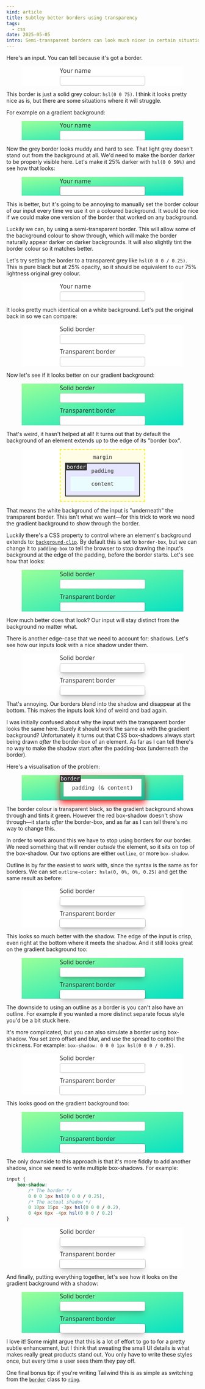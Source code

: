 ```yaml
---
kind: article
title: Subtley better borders using transparency
tags:
  - css
date: 2025-05-05
intro: Semi-transparent borders can look much nicer in certain situations. Let's explore why, and how to implement them to make our components work better in a wider variety of situations.
---
```


<style>
	
	.Example {
		color-scheme: light;
		display: grid;
		grid-template-columns: repeat(auto-fit, minmax(14rem, auto));
		gap: 0.5lh;
		justify-content: center;
		padding: var(--gutter);
		background-color: white;
		color: #333;
		font-family: system-ui;
		&[gradient] {
			background: linear-gradient(
				to bottom right,
				hsl(120 100 80),
				hsl(172 96 45)
			)
		}
		label, input {
			all: revert;
		}
		label {
			display: grid;
			gap: 0.125lh;
			font-weight: 500;
			font-size: 16px;
		}
		input {
			--b: hsl(0 0 0 / 0.25);
			border-radius: 4px;
			border-width: 1px;
			border-style: solid;
			border-color: hsl(0 0 75);
			padding: 0.25rem;
			outline: 0;
			transition-property: border-color, outline-color, box-shadow;
			transition-duration: 0.2s;
			background-color: white;
			&:focus {
				border-color: hsl(0 0 40);
				--b: hsla(0 0 0 / 0.7);
			}
			&[trans] {
				border-color: var(--b);
				&:focus {
					border-color: var(--b);
				}
			}
			&[clip] {
				background-clip: padding-box;
			}
			&[shadow] {
				box-shadow:
					0 10px 15px -3px hsl(0 0 0 / 0.2),
					0 4px 6px -4px hsl(0 0 0 / 0.2)
			}
			&[outline] {
				border: 0;
				outline: 1px solid var(--b);
			}
			&[bsb] {
				border: 0;
				box-shadow: 0 0 0 1px var(--b);
			}
		}
	}
</style>

Here's an input. You can tell because it's got a border.

<figure class="Example">
	<label>Your name
		<input>
	</label>
</figure>

This border is just a solid grey colour: `hsl(0 0 75)`. I think it looks pretty nice as is, but there are some situations where it will struggle.

For example on a gradient background:

<figure class="Example" gradient>
	<label>Your name
		<input>
	</label>
</figure>

Now the grey border looks muddy and hard to see. That light grey doesn't stand out from the background at all. We'd need to make the border darker to be properly visible here. Let's make it 25% darker with `hsl(0 0 50%)` and see how that looks:

<figure class="Example" gradient>
	<label>Your name
		<input style="border-color: hsl(0 0 50)">
	</label>
</figure>

This is better, but it's going to be annoying to manually set the border colour of our input every time we use it on a coloured background. It would be nice if we could make one version of the border that worked on any background.

Luckily we can, by using a semi-transparent border. This will allow some of the background colour to show through, which will make the border naturally appear darker on darker backgrounds. It will also slightly tint the border colour so it matches better.

Let's try setting the border to a transparent grey like `hsl(0 0 0 / 0.25)`. This is pure black but at 25% opacity, so it should be equivalent to our 75% lightness original grey colour.

<figure class="Example">
	<label>Your name
		<input trans>
	</label>
</figure>

It looks pretty much identical on a white background. Let's put the original back in so we can compare:

<figure class="Example">
	<label>Solid border
		<input>
	</label>
	<label>Transparent border
		<input trans>
	</label>
</figure>

Now let's see if it looks better on our gradient background:

<figure class="Example" gradient>
	<label>Solid border
		<input>
	</label>
	<label>Transparent border
		<input trans>
	</label>
</figure>

That's weird, it hasn't helped at all! It turns out that by default the background of an element extends up to the edge of its "border box".

<figure class="Example" style="font-family: ui-mono, monospace; font-size: 14px; line-height: 1; text-align: center">
	<div style="padding: 12px; background: hsl(55 100 95); border: 2px dashed hsl(55 100 50)">
		<div style="padding-bottom: 8px">margin</div>
		<div style="position: relative; border: 2px solid hsl(0 0 20)">
			<div style="position: absolute; top: 0; left: 0; padding: 2px; border-bottom-right-radius: 2px; background: hsl(0 0 20); color: white">border</div>
			<div style="padding: 12px; background: hsl(240 100 95);">
				<div style="padding-bottom: 8px">padding</div>
				<div style="padding: 12px; background: hsl(190 100 96)">
					<div>content</div>
				</div>
			</div>
		</div>
	</div>	
</figure>

That means the white background of the input is "underneath" the transparent border. This isn't what we want—for this trick to work we need the gradient background to show through the border.

Luckily there's a CSS property to control where an element's background extends to: [`background-clip`](https://developer.mozilla.org/en-US/docs/Web/CSS/background-clip). By default this is set to `border-box`, but we can change it to `padding-box` to tell the browser to stop drawing the input's background at the edge of the padding, before the border starts. Let's see how that looks:

<figure class="Example" gradient>
	<label>Solid border
		<input>
	</label>
	<label>Transparent border
		<input trans clip>
	</label>
</figure>

How much better does that look? Our input will stay distinct from the background no matter what.

There is another edge-case that we need to account for: shadows. Let's see how our inputs look with a nice shadow under them.

<figure class="Example">
	<label>Solid border
		<input shadow>
	</label>
	<label>Transparent border
		<input trans clip shadow>
	</label>
</figure>

That's annoying. Our borders blend into the shadow and disappear at the bottom. This makes the inputs look kind of weird and bad again.

I was initially confused about why the input with the transparent border looks the same here. Surely it should work the same as with the gradient background? Unfortunately it turns out that CSS box-shadows always start being drawn _after_ the border-box of an element. As far as I can tell there's no way to make the shadow start after the padding-box (underneath the border).

Here's a visualisation of the problem:

<figure class="Example" style="font-family: ui-mono, monospace; font-size: 14px; line-height: 1; text-align: center" gradient>
		<div style="position: relative; border: 10px solid hsl(0 0 0 / 0.2); box-shadow: 0 8px 16px hsl(0 100 50 / 0.8); padding: 16px; background: white; background-clip: padding-box">
			<div style="position: absolute; top: -10px; left: -10px; padding: 2px; border-bottom-right-radius: 2px; background: hsl(0 0 20); color: white">border</div>
			<div>padding (& content)</div>
		</div>
</figure>

The border colour is transparent black, so the gradient background shows through and tints it green. However the red box-shadow doesn't show through—it starts _after_ the border-box, and as far as I can tell there's no way to change this.

In order to work around this we have to stop using borders for our border. We need something that will render _outside_ the element, so it sits on top of the box-shadow. Our two options are either `outline`, or more `box-shadow`.

Outline is by far the easiest to work with, since the syntax is the same as for borders. We can set `outline-color: hsla(0, 0%, 0%, 0.25)` and get the same result as before:

<figure class="Example">
	<label>Solid border
		<input shadow>
	</label>
	<label>Transparent border
		<input outline shadow>
	</label>
</figure>

This looks so much better with the shadow. The edge of the input is crisp, even right at the bottom where it meets the shadow. And it still looks great on the gradient background too:

<figure class="Example" gradient>
	<label>Solid border
		<input shadow>
	</label>
	<label>Transparent border
		<input outline shadow>
	</label>
</figure>

The downside to using an outline as a border is you can't also have an outline. For example if you wanted a more distinct separate focus style you'd be a bit stuck here.

It's more complicated, but you can also simulate a border using box-shadow. You set zero offset and blur, and use the spread to control the thickness. For example: `box-shadow: 0 0 0 1px hsl(0 0 0 / 0.25)`.

<figure class="Example">
	<label>Solid border
		<input>
	</label>
	<label>Transparent border
		<input bsb>
	</label>
</figure>

This looks good on the gradient background too:

<figure class="Example" gradient>
	<label>Solid border
		<input>
	</label>
	<label>Transparent border
		<input bsb>
	</label>
</figure>

The only downside to this approach is that it's more fiddly to add another shadow, since we need to write multiple box-shadows. For example:

<!-- prettier-ignore-start -->
```css
input {
	box-shadow:
		/* The border */
		0 0 0 1px hsl(0 0 0 / 0.25),
		/* The actual shadow */
		0 10px 15px -3px hsl(0 0 0 / 0.2),
		0 4px 6px -4px hsl(0 0 0 / 0.2)
}
```
<!-- prettier-ignore-end -->

<figure class="Example">
	<label>Solid border
		<input shadow>
	</label>
	<label>Transparent border
		<input style="
			border: 0;
			box-shadow:
			0 0 0 1px var(--b),
			0 10px 15px -3px hsl(0 0 0 / 0.2),
			0 4px 6px -4px hsl(0 0 0 / 0.2)">
	</label>
</figure>

And finally, putting everything together, let's see how it looks on the gradient background with a shadow:

<figure class="Example" gradient>
	<label>Solid border
		<input shadow>
	</label>
	<label>Transparent border
		<input style="
			border: 0;
			box-shadow:
			0 0 0 1px var(--b),
			0 10px 15px -3px hsl(0 0 0 / 0.2),
			0 4px 6px -4px hsl(0 0 0 / 0.2)">
	</label>
</figure>

I love it! Some might argue that this is a lot of effort to go to for a pretty subtle enhancement, but I think that sweating the small UI details is what makes really great products stand out. You only have to write these styles once, but every time a user sees them they pay off.

One final bonus tip: if you're writing Tailwind this is as simple as switching from the [`border`](https://tailwindcss.com/docs/border-width) class to [`ring`](https://tailwindcss.com/docs/box-shadow#adding-a-ring).
